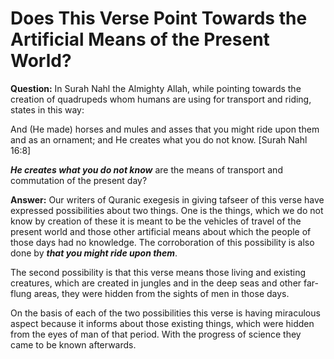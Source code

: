 Does This Verse Point Towards the Artificial Means of the Present World?
========================================================================

**Question:** In Surah Nahl the Almighty Allah, while pointing towards
the creation of quadrupeds whom humans are using for transport and
riding, states in this way:

And (He made) horses and mules and asses that you might ride upon them
and as an ornament; and He creates what you do not know. [Surah Nahl
16:8]

***He creates what you do not know*** are the means of transport and
commutation of the present day?

**Answer:** Our writers of Quranic exegesis in giving tafseer of this
verse have expressed possibilities about two things. One is the things,
which we do not know by creation of these it is meant to be the vehicles
of travel of the present world and those other artificial means about
which the people of those days had no knowledge. The corroboration of
this possibility is also done by ***that you might ride upon them***.

The second possibility is that this verse means those living and
existing creatures, which are created in jungles and in the deep seas
and other far-flung areas, they were hidden from the sights of men in
those days.

On the basis of each of the two possibilities this verse is having
miraculous aspect because it informs about those existing things, which
were hidden from the eyes of man of that period. With the progress of
science they came to be known afterwards.

 
